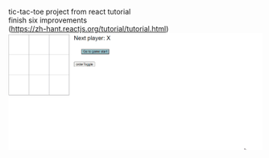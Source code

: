 tic-tac-toe project from react tutorial   
finish six improvements   
(https://zh-hant.reactjs.org/tutorial/tutorial.html)  
![image](https://github.com/DeltaLF/tic-tac-toe_practice/blob/master/demo.gif)
